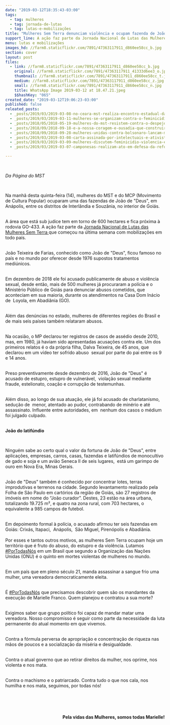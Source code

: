 ```yaml
---
date: "2019-03-12T18:35:43-03:00"
tags:
  - tag: mulheres
  - tag: jornada-de-lutas
  - tag: lutas-e-mobilizações
title: "Mulheres Sem Terra denunciam violência e ocupam fazenda de João de \"Deus\""
support_line: A ação faz parte da Jornada Nacional de Lutas das Mulheres Sem Terra que começou na última semana com mobilizações em todo país
menu: lutas e mobilizações
images_hd: //farm8.staticflickr.com/7891/47363117911_d860ee58cc_b.jpg
section: cover
layout: post
files:
  - link: //farm8.staticflickr.com/7891/47363117911_d860ee58cc_b.jpg
    original: //farm8.staticflickr.com/7891/47363117911_41333d6ee3_o.jpg
    thumbnail: //farm8.staticflickr.com/7891/47363117911_d860ee58cc_t.jpg
    medium: //farm8.staticflickr.com/7891/47363117911_d860ee58cc_z.jpg
    small: //farm8.staticflickr.com/7891/47363117911_d860ee58cc_n.jpg
    title: WhatsApp Image 2019-03-12 at 18.47.21.jpeg
    $$hashKey: "065"
created_date: "2019-03-12T19:06:23-03:00"
published: false
releated_posts:
  - _posts/2019/03/2019-03-08-no-ceara-mst-realiza-encontro-estadual-das-mulheres-sem-terra.md
  - _posts/2019/03/2019-03-11-mulheres-se-organizam-contra-o-feminicidio-e-a-reforma-da-previdencia-no-piaui.md
  - _posts/2018/05/2018-05-19-mulheres-do-mst-resistem-contra-o-despejo-em-macae-rj.md
  - _posts/2018/09/2018-09-18-e-a-nossa-coragem-e-ousadia-que-construirao-um-mundo-onde-todas-nos-possamos-viver.md
  - _posts/2018/09/2018-09-28-mulheres-unidas-contra-bolsonaro-lancam-manifesto-sobre-as-mobilizacoes-deste-sabado-29.md
  - _posts/2019/03/2019-03-08-carta-assinada-por-intelectuais-e-ativistas-exalta-a-importancia-do-8-de-marco.md
  - _posts/2019/03/2019-03-09-mulheres-discutem-feminicidio-violencia-e-direitos-reprodutivos-em-porto-alegre.md
  - _posts/2019/03/2019-03-07-camponesas-realizam-ato-em-defesa-da-reforma-agraria-em-maceio.md

---
```

<p>&nbsp;</p>

<p><em>Da P&aacute;gina do MST&nbsp;</em></p>

<p>&nbsp;</p>

<p>Na manh&atilde; desta quinta-feira (14),&nbsp;mulheres do MST e do MCP (Movimento de Cultura Popular)&nbsp;ocuparam uma das fazendas de Jo&atilde;o de &quot;Deus&quot;, em An&aacute;polis, entre os distritos de Interl&acirc;ndia e Souz&acirc;nia, no interior de Goi&aacute;s.</p>

<p><br />
A &aacute;rea que est&aacute; sub judice tem em torno de 600 hectares&nbsp;e fica pr&oacute;xima &agrave; rodovia GO-433. A a&ccedil;&atilde;o faz&nbsp;parte da <a href="http://www.mst.org.br/2019/02/28/hhhhhhhhh.html">Jornada Nacional de Lutas das Mulheres Sem Terra </a>que come&ccedil;ou na &uacute;ltima semana com&nbsp;mobiliza&ccedil;&otilde;es em todo pa&iacute;s.</p>

<p><br />
Jo&atilde;o Teixeira de Farias, conhecido como Jo&atilde;o de &quot;Deus&quot;, ficou famoso no pa&iacute;s e no mundo por&nbsp;oferecer desde 1976 supostos tratamentos medi&uacute;nicos.&nbsp;</p>

<p><br />
Em dezembro de 2018 ele foi acusado publicamente de abuso e viol&ecirc;ncia sexual, desde ent&atilde;o, mais&nbsp;de 500 mulheres j&aacute; procuraram a pol&iacute;cia e o Minist&eacute;rio P&uacute;blico de Goi&aacute;s para denunciar abusos cometidos, que aconteciam em sua maioria, durante os atendimentos na Casa Dom In&aacute;cio de&nbsp; Loyola, em Abadi&acirc;nia (GO).</p>

<p><br />
Al&eacute;m das den&uacute;ncias no estado, mulheres de diferentes regi&otilde;es&nbsp;do Brasil e de mais seis pa&iacute;ses&nbsp;tamb&eacute;m relataram abusos.&nbsp;</p>

<p><br />
Na ocasi&atilde;o, o MP declarou ter registros de casos de ass&eacute;dio desde 2010, mas,&nbsp;em&nbsp;1980, j&aacute; haviam sido&nbsp;apresentadas acusa&ccedil;&otilde;es contra ele. Um dos primeiros&nbsp;relatos &eacute; o da pr&oacute;pria filha, Dalva Teixeira, de 45 anos, que declarou em um v&iacute;deo ter sofrido abuso&nbsp; sexual por parte do pai entre os 9 e 14 anos.</p>

<p><br />
Preso preventivamente desde dezembro de 2016, Jo&atilde;o de &quot;Deus&quot;&nbsp;&eacute; acusado de estupro, estupro de vulner&aacute;vel,&nbsp; viola&ccedil;&atilde;o sexual mediante fraude, estelionato, coa&ccedil;&atilde;o e corrup&ccedil;&atilde;o de testemunhas.&nbsp;</p>

<p><br />
Al&eacute;m disso, ao longo de sua atua&ccedil;&atilde;o, ele j&aacute; foi acusado de charlatanismo, sedu&ccedil;&atilde;o de&nbsp; menor, atentado ao pudor, contrabando de min&eacute;rio e at&eacute; assassinato. Influente entre autoridades, em&nbsp; nenhum dos casos o m&eacute;dium foi julgado culpado.</p>

<p><br />
<strong>Jo&atilde;o do latif&uacute;ndio </strong></p>

<p>&nbsp;</p>

<p>Ningu&eacute;m sabe ao certo qual o valor da fortuna de Jo&atilde;o de&nbsp;&quot;Deus&quot;, entre aplica&ccedil;&otilde;es, empresas, carros,&nbsp;casas, fazendas e latif&uacute;ndios de monocultivo de gado e soja e um avi&atilde;o Seneca II de seis lugares,&nbsp;&nbsp;est&aacute; um garimpo de ouro em Nova Era, Minas Gerais.&nbsp;</p>

<p><br />
Jo&atilde;o de &quot;Deus&quot;&nbsp;tamb&eacute;m &eacute; conhecido por concentrar lotes, terras improdutivas e terrenos na cidade. Segundo levantamento realizado pela Folha de S&atilde;o Paulo em cart&oacute;rios da regi&atilde;o de Goi&aacute;s, s&atilde;o 27&nbsp;registros de im&oacute;veis em nome do &ldquo;Jo&atilde;o curador&rdquo;. Destes, 23 est&atilde;o na &aacute;rea urbana, totalizando&nbsp;19.725 m&sup2;, e quatro na zona rural, com 703 hectares, o equivalente a 985 campos de futebol.</p>

<p><br />
Em depoimento formal &agrave; pol&iacute;cia, o acusado afirmou ter seis fazendas em Goi&aacute;s: Crix&aacute;s,&nbsp;Itapaci, &nbsp;An&aacute;polis, &nbsp;S&atilde;o Miguel, Piren&oacute;polis e&nbsp;Abadi&acirc;nia.&nbsp;<br />
<br />
Por esses e tantos outros motivos, as mulheres Sem Terra ocupam hoje um territ&oacute;rio&nbsp;que &eacute; fruto do abuso, do estupro e da viol&ecirc;ncia. Lutamos <a href="tg://search_hashtag?hashtag=PorTodasN%C3%B3s">#PorTodasN&oacute;s</a> em um Brasil que segundo a Organiza&ccedil;&atilde;o das Na&ccedil;&otilde;es Unidas (ONU) &eacute; o quinto em mortes violentas de mulheres no mundo.&nbsp;</p>

<p><br />
Em um pa&iacute;s que em pleno s&eacute;culo 21, manda&nbsp;assassinar a sangue frio&nbsp;uma mulher, uma vereadora democraticamente eleita.</p>

<p><br />
&Eacute; <a href="tg://search_hashtag?hashtag=PorTodasN%C3%B3s">#PorTodasN&oacute;s</a> que precisamos descobrir quem s&atilde;o os mandantes da execu&ccedil;&atilde;o de Marielle Franco. Quem planejou e contratou a sua morte?&nbsp;</p>

<p><br />
Exigimos saber que grupo pol&iacute;tico foi capaz de mandar matar uma vereadora. Nosso compromisso &eacute; seguir como parte da necessidade da luta permanente do atual momento em que vivemos.</p>

<p><br />
Contra a f&oacute;rmula perversa de apropria&ccedil;&atilde;o e concentra&ccedil;&atilde;o de riqueza nas m&atilde;os de poucos e a socializa&ccedil;&atilde;o da mis&eacute;ria e desigualdade.</p>

<p><br />
Contra o atual governo que ao retirar direitos da mulher, nos&nbsp;oprime, nos violenta e nos mata.</p>

<p><br />
Contra o machismo e o patriarcado. Contra tudo o que nos cala, nos humilha e nos mata, seguimos, por todas n&oacute;s!<br />
&nbsp;</p>

<p style="text-align: right;"><br />
<br />
<br />
<strong>Pela vidas das Mulheres, somos todas Marielle! </strong><br />
&nbsp;</p>
